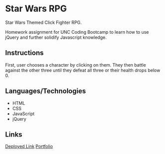 # Star Wars RPG
Star Wars Themed Click Fighter RPG. 

Homework assignment for UNC Coding Bootcamp to learn how to use jQuery and further solidify Javascript knowledge.
 
## Instructions
First, user chooses a character by clicking on them.
They then battle against the other three until they defeat all three or their health drops below 0.

## Languages/Technologies 
* HTML
* CSS
* JavaScript
* jQuery

## Links
[Deployed Link](https://lmboyle.github.io/unit-4-game/)
[Portfolio](https://lmboyle.github.io/)
